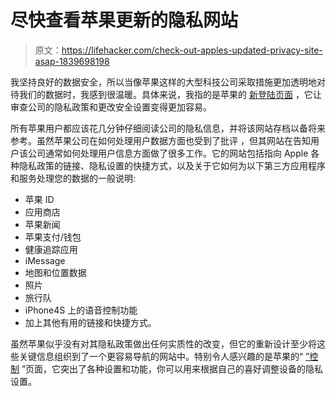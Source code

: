 # 尽快查看苹果更新的隐私网站

> 原文：<https://lifehacker.com/check-out-apples-updated-privacy-site-asap-1839698198>

我坚持良好的数据安全，所以当像苹果这样的大型科技公司采取措施更加透明地对待我们的数据时，我感到很温暖。具体来说，我指的是苹果的 [新登陆页面](https://www.apple.com/privacy/) ，它让审查公司的隐私政策和更改安全设置变得更加容易。



所有苹果用户都应该花几分钟仔细阅读公司的隐私信息，并将该网站存档以备将来参考。虽然苹果公司在如何处理用户数据方面也受到了批评 ，但其网站在告知用户该公司通常如何处理用户信息方面做了很多工作。它的网站包括指向 Apple 各种隐私政策的链接、隐私设置的快捷方式，以及关于它如何为以下第三方应用程序和服务处理您的数据的一般说明:

*   苹果 ID
*   应用商店
*   苹果新闻
*   苹果支付/钱包
*   健康追踪应用
*   iMessage
*   地图和位置数据
*   照片
*   旅行队
*   iPhone4S 上的语音控制功能
*   加上其他有用的链接和快捷方式。

虽然苹果似乎没有对其隐私政策做出任何实质性的改变，但它的重新设计至少将这些关键信息组织到了一个更容易导航的网站中。特别令人感兴趣的是苹果的“ [”控制](https://www.apple.com/privacy/control/) ”页面，它突出了各种设置和功能，你可以用来根据自己的喜好调整设备的隐私设置。
